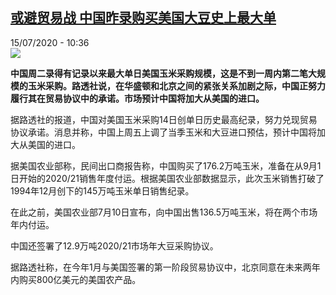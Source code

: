 <!--1594803307000-->
[或避贸易战 中国昨录购买美国大豆史上最大单](http://www.rfi.fr//cn/%E4%B8%AD%E5%9B%BD/20200715-%E6%88%96%E9%81%BF%E8%B4%B8%E6%98%93%E6%88%98-%E4%B8%AD%E5%9B%BD%E6%98%A8%E5%BD%95%E8%B4%AD%E4%B9%B0%E7%BE%8E%E5%9B%BD%E5%A4%A7%E8%B1%86%E5%8F%B2%E4%B8%8A%E6%9C%80%E5%A4%A7%E5%8D%95)
------

<div>15/07/2020 - 10:36</div><img src="https://s.rfi.fr/media/display/d5ebe3c2-1343-11ea-ab2d-005056a99247/w:310/p:16x9/2018-04-07t004640z_39198095_rc166497fb60_rtrmadp_3_usa-trade-china-retail_4.jpg"><p><strong>中国周二录得有记录以来最大单日美国玉米采购规模，这是不到一周内第二笔大规模的玉米采购。路透社说，在华盛顿和北京之间的紧张关系加剧之际，中国正努力履行其在贸易协议中的承诺。市场预计中国将加大从美国的进口。</strong></p><div class="t-content__body u-clearfix"><div class="m-interstitial"></div><p>据路透社的报道，中国对美国玉米采购14日创单日历史最高纪录，努力兑现贸易协议承诺。消息并称，中国上周五上调了当季玉米和大豆进口预估，预计中国将加大从美国的进口。</p><p>据美国农业部称，民间出口商报告称，中国购买了176.2万吨玉米，准备在从9月1日开始的2020/21销售年度付运。根据美国农业部数据显示，此次玉米销售打破了1994年12月创下的145万吨玉米单日销售纪录。</p><p>在此之前，美国农业部7月10日宣布，向中国出售136.5万吨玉米，将在两个市场年内付运。</p><p>中国还签署了12.9万吨2020/21市场年大豆采购协议。</p><p>据路透社称，在今年1月与美国签署的第一阶段贸易协议中，北京同意在未来两年内购买800亿美元的美国农产品。</p><div class="o-self-promo o-self-promo--nl o-self-promo--hidden" data-selfpromo-newsletter></div><div class="o-self-promo o-self-promo--app o-self-promo--hidden" data-selfpromo-app></div></div>
